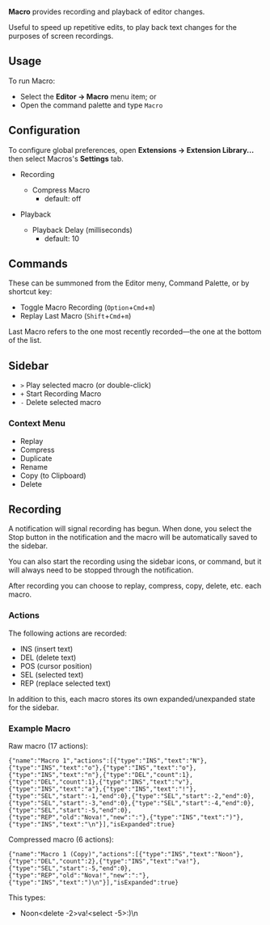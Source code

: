 **Macro** provides recording and playback of editor changes.

Useful to speed up repetitive edits, to play back text changes for the purposes of screen recordings.

## Usage

To run Macro:

- Select the **Editor → Macro** menu item; or
- Open the command palette and type `Macro`


## Configuration

To configure global preferences, open **Extensions → Extension Library...** then select Macros's **Settings** tab.

- Recording
  - Compress Macro
    - default: off

- Playback
  - Playback Delay (milliseconds)
    - default: 10


## Commands

These can be summoned from the Editor meny, Command Palette, or by shortcut key:

- Toggle Macro Recording (`Option`+`Cmd`+`m`)
- Replay Last Macro (`Shift`+`Cmd`+`m`)

Last Macro refers to the one most recently recorded—the one at the bottom of the list.


## Sidebar

- `>` Play selected macro (or double-click)
- `+` Start Recording Macro
- `-` Delete selected macro

### Context Menu

- Replay
- Compress
- Duplicate
- Rename
- Copy (to Clipboard)
- Delete


## Recording

A notification will signal recording has begun. When done, you select the Stop button in the notification and the macro will be automatically saved to the sidebar.

You can also start the recording using the sidebar icons, or command, but it will always need to be stopped through the notification.

After recording you can choose to replay, compress, copy, delete, etc. each macro.

### Actions

The following actions are recorded:

- INS (insert text)
- DEL (delete text)
- POS (cursor position)
- SEL (selected text)
- REP (replace selected text)

In addition to this, each macro stores its own expanded/unexpanded state for the sidebar.

### Example Macro

Raw macro (17 actions):
```
{"name":"Macro 1","actions":[{"type":"INS","text":"N"},{"type":"INS","text":"o"},{"type":"INS","text":"o"},{"type":"INS","text":"n"},{"type":"DEL","count":1},{"type":"DEL","count":1},{"type":"INS","text":"v"},{"type":"INS","text":"a"},{"type":"INS","text":"!"},{"type":"SEL","start":-1,"end":0},{"type":"SEL","start":-2,"end":0},{"type":"SEL","start":-3,"end":0},{"type":"SEL","start":-4,"end":0},{"type":"SEL","start":-5,"end":0},{"type":"REP","old":"Nova!","new":":"},{"type":"INS","text":")"},{"type":"INS","text":"\n"}],"isExpanded":true}
```
Compressed macro (6 actions):
```
{"name":"Macro 1 (Copy)","actions":[{"type":"INS","text":"Noon"},{"type":"DEL","count":2},{"type":"INS","text":"va!"},{"type":"SEL","start":-5,"end":0},{"type":"REP","old":"Nova!","new":":"},{"type":"INS","text":")\n"}],"isExpanded":true}
```

This types:

- Noon<delete -2>va!<select -5>:)\\n
